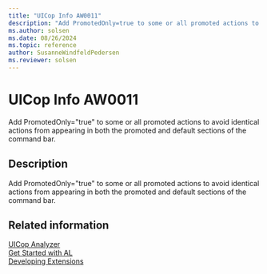 ```yaml
---
title: "UICop Info AW0011"
description: "Add PromotedOnly=true to some or all promoted actions to avoid identical actions from appearing in both the promoted and default sections of the command bar."
ms.author: solsen
ms.date: 08/26/2024
ms.topic: reference
author: SusanneWindfeldPedersen
ms.reviewer: solsen
---
```

[//]: # (START>DO_NOT_EDIT)
[//]: # (IMPORTANT:Do not edit any of the content between here and the END>DO_NOT_EDIT.)
[//]: # (Any modifications should be made in the .xml files in the ModernDev repo.)
# UICop Info AW0011
Add PromotedOnly="true" to some or all promoted actions to avoid identical actions from appearing in both the promoted and default sections of the command bar.

## Description
Add PromotedOnly="true" to some or all promoted actions to avoid identical actions from appearing in both the promoted and default sections of the command bar.

[//]: # (IMPORTANT: END>DO_NOT_EDIT)
## Related information  
[UICop Analyzer](uicop.md)  
[Get Started with AL](../devenv-get-started.md)  
[Developing Extensions](../devenv-dev-overview.md)  